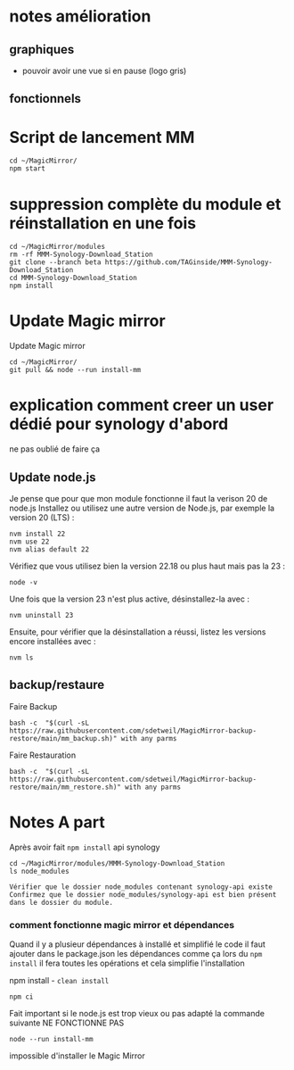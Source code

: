 # notes amélioration
## graphiques
- pouvoir avoir une vue si en pause (logo gris)
## fonctionnels



# Script de lancement MM

```
cd ~/MagicMirror/
npm start
```

# suppression complète du module et réinstallation en une fois
```
cd ~/MagicMirror/modules
rm -rf MMM-Synology-Download_Station
git clone --branch beta https://github.com/TAGinside/MMM-Synology-Download_Station
cd MMM-Synology-Download_Station
npm install
```

# Update Magic mirror

Update Magic mirror
```
cd ~/MagicMirror/
git pull && node --run install-mm
```

# explication comment creer un user dédié pour synology d'abord

ne pas oublié de faire ça

## Update node.js

Je pense que pour que mon module fonctionne il faut la verison 20 de node.js
Installez ou utilisez une autre version de Node.js, par exemple la version 20 (LTS) :
```
nvm install 22
nvm use 22
nvm alias default 22
```
Vérifiez que vous utilisez bien la version 22.18 ou plus haut mais pas la 23 :
```
node -v
```
Une fois que la version 23 n'est plus active, désinstallez-la avec :
```
nvm uninstall 23
```
Ensuite, pour vérifier que la désinstallation a réussi, listez les versions encore installées avec :
```
nvm ls
```

## backup/restaure

Faire Backup
```
bash -c  "$(curl -sL https://raw.githubusercontent.com/sdetweil/MagicMirror-backup-restore/main/mm_backup.sh)" with any parms
```

Faire Restauration
```
bash -c  "$(curl -sL https://raw.githubusercontent.com/sdetweil/MagicMirror-backup-restore/main/mm_restore.sh)" with any parms
```


# Notes A part
Après avoir fait `npm install` api synology

```
cd ~/MagicMirror/modules/MMM-Synology-Download_Station
ls node_modules
```

`Vérifier que le dossier node_modules contenant synology-api existe`
`Confirmez que le dossier node_modules/synology-api est bien présent dans le dossier du module.`

### comment fonctionne magic mirror et dépendances

Quand il y a plusieur dépendances à installé et simplifié le code il faut ajouter dans le package.json les dépendances comme ça lors du `npm install` il fera toutes les opérations et cela simplifie l'installation

npm install - `clean install`
```
npm ci
```

Fait important si le node.js est trop vieux ou pas adapté la commande suivante NE FONCTIONNE PAS
```
node --run install-mm
```

impossible d'installer le Magic Mirror
